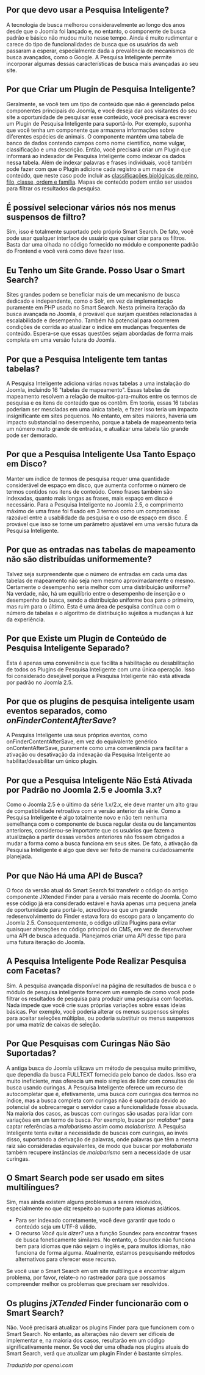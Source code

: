 <!-- Filename: Smart_Search_Frequently_Asked_Questions / Display title: Perguntas Frequentes sobre Busca Inteligente  -->

## Por que devo usar a Pesquisa Inteligente?

A tecnologia de busca melhorou consideravelmente ao longo dos anos desde que o Joomla foi lançado e, no entanto, o componente de busca padrão e básico não mudou muito nesse tempo. Ainda é muito rudimentar e carece do tipo de funcionalidades de busca que os usuários da web passaram a esperar, especialmente dada a prevalência de mecanismos de busca avançados, como o Google. A Pesquisa Inteligente permite incorporar algumas dessas características de busca mais avançadas ao seu site.

## Por que Criar um Plugin de Pesquisa Inteligente?

Geralmente, se você tem um tipo de conteúdo que não é gerenciado pelos componentes principais do Joomla, e você deseja dar aos visitantes do seu site a oportunidade de pesquisar esse conteúdo, você precisará escrever um Plugin de Pesquisa Inteligente para suportá-lo. Por exemplo, suponha que você tenha um componente que armazena informações sobre diferentes espécies de animais. O componente mantém uma tabela de banco de dados contendo campos como nome científico, nome vulgar, classificação e uma descrição. Então, você precisará criar um Plugin que informará ao indexador de Pesquisa Inteligente como indexar os dados nessa tabela. Além de indexar palavras e frases individuais, você também pode fazer com que o Plugin adicione cada registro a um mapa de conteúdo, que neste caso pode incluir as <a href="https://pt.wikipedia.org/wiki/Taxonomia_(biologia)" rel="nofollow noreferrer noopener">classificações biológicas de reino, filo, classe, ordem e família</a>. Mapas de conteúdo podem então ser usados para filtrar os resultados da pesquisa.

## É possível selecionar vários nós nos menus suspensos de filtro?

Sim, isso é totalmente suportado pelo próprio Smart Search. De fato, você pode usar qualquer interface de usuário que quiser criar para os filtros. Basta dar uma olhada no código fornecido no módulo e componente padrão do Frontend e você verá como deve fazer isso.

## Eu Tenho um Site Grande. Posso Usar o Smart Search?

Sites grandes podem se beneficiar mais de um mecanismo de busca dedicado e independente, como o Solr, em vez da implementação puramente em PHP usada no Smart Search. Nesta primeira iteração da busca avançada no Joomla, é provável que surjam questões relacionadas à escalabilidade e desempenho. Também há potencial para ocorrerem condições de corrida ao atualizar o índice em mudanças frequentes de conteúdo. Espera-se que essas questões sejam abordadas de forma mais completa em uma versão futura do Joomla.

## Por que a Pesquisa Inteligente tem tantas tabelas?

A Pesquisa Inteligente adiciona várias novas tabelas a uma instalação do Joomla, incluindo 16 "tabelas de mapeamento". Essas tabelas de mapeamento resolvem a relação de muitos-para-muitos entre os termos de pesquisa e os itens de conteúdo que os contêm. Em teoria, essas 16 tabelas poderiam ser mescladas em uma única tabela, e fazer isso teria um impacto insignificante em sites pequenos. No entanto, em sites maiores, haveria um impacto substancial no desempenho, porque a tabela de mapeamento teria um número muito grande de entradas, e atualizar uma tabela tão grande pode ser demorado.

## Por que a Pesquisa Inteligente Usa Tanto Espaço em Disco?

Manter um índice de termos de pesquisa requer uma quantidade considerável de espaço em disco, que aumenta conforme o número de termos contidos nos itens de conteúdo. Como frases também são indexadas, quanto mais longas as frases, mais espaço em disco é necessário. Para a Pesquisa Inteligente no Joomla 2.5, o comprimento máximo de uma frase foi fixado em 3 termos como um compromisso razoável entre a usabilidade da pesquisa e o uso de espaço em disco. É provável que isso se torne um parâmetro ajustável em uma versão futura da Pesquisa Inteligente.

## Por que as entradas nas tabelas de mapeamento não são distribuídas uniformemente?

Talvez seja surpreendente que o número de entradas em cada uma das tabelas de mapeamento não seja nem mesmo aproximadamente o mesmo. Certamente o desempenho seria melhor com uma distribuição uniforme? Na verdade, não, há um equilíbrio entre o desempenho de inserção e o desempenho de busca, sendo a distribuição uniforme boa para o primeiro, mas ruim para o último. Esta é uma área de pesquisa contínua com o número de tabelas e o algoritmo de distribuição sujeitos a mudanças à luz da experiência.

## Por que Existe um Plugin de Conteúdo de Pesquisa Inteligente Separado?

Esta é apenas uma conveniência que facilita a habilitação ou desabilitação de todos os Plugins de Pesquisa Inteligente com uma única operação. Isso foi considerado desejável porque a Pesquisa Inteligente não está ativada por padrão no Joomla 2.5.

## Por que os plugins de pesquisa inteligente usam eventos separados, como *onFinderContentAfterSave*?

A Pesquisa Inteligente usa seus próprios eventos, como onFinderContentAfterSave, em vez do equivalente genérico onContentAfterSave, puramente como uma conveniência para facilitar a ativação ou desativação da indexação da Pesquisa Inteligente ao habilitar/desabilitar um único plugin.

## Por que a Pesquisa Inteligente Não Está Ativada por Padrão no Joomla 2.5 e Joomla 3.x?

Como o Joomla 2.5 é o último da série 1.x/2.x, ele deve manter um alto grau de compatibilidade retroativa com a versão anterior da série. Como a Pesquisa Inteligente é algo totalmente novo e não tem nenhuma semelhança com o componente de busca regular desta ou de lançamentos anteriores, considerou-se importante que os usuários que fazem a atualização a partir dessas versões anteriores não fossem obrigados a mudar a forma como a busca funciona em seus sites. De fato, a ativação da Pesquisa Inteligente é algo que deve ser feito de maneira cuidadosamente planejada.

## Por que Não Há uma API de Busca?

O foco da versão atual do Smart Search foi transferir o código do antigo componente JXtended Finder para a versão mais recente do Joomla. Como esse código já era considerado estável e havia apenas uma pequena janela de oportunidade para portá-lo, acreditou-se que um grande redesenvolvimento do Finder estava fora do escopo para o lançamento do Joomla 2.5. Consequentemente, o código utiliza Plugins para evitar quaisquer alterações no código principal do CMS, em vez de desenvolver uma API de busca adequada. Planejamos criar uma API desse tipo para uma futura iteração do Joomla.  

## A Pesquisa Inteligente Pode Realizar Pesquisa com Facetas?

Sim. A pesquisa avançada disponível na página de resultados de busca e o módulo de pesquisa inteligente fornecem um exemplo de como você pode filtrar os resultados de pesquisa para produzir uma pesquisa com facetas. Nada impede que você crie suas próprias variações sobre essas ideias básicas. Por exemplo, você poderia alterar os menus suspensos simples para aceitar seleções múltiplas, ou poderia substituir os menus suspensos por uma matriz de caixas de seleção.

## Por Que Pesquisas com Curingas Não São Suportadas?

A antiga busca do Joomla utilizava um método de pesquisa muito primitivo, que dependia da busca FULLTEXT fornecida pelo banco de dados. Isso era muito ineficiente, mas oferecia um meio simples de lidar com consultas de busca usando curingas. A Pesquisa Inteligente oferece um recurso de autocompletar que é, efetivamente, uma busca com curingas dos termos no índice, mas a busca completa com curingas não é suportada devido ao potencial de sobrecarregar o servidor caso a funcionalidade fosse abusada. Na maioria dos casos, as buscas com curingas são usadas para lidar com variações em um termo de busca. Por exemplo, buscar por *malabar\** para captar referências a *malabarismo* assim como *malabarista*. A Pesquisa Inteligente tenta evitar a necessidade de buscas com curingas, ao invés disso, suportando a derivação de palavras, onde palavras que têm a mesma raiz são consideradas equivalentes, de modo que buscar por *malabarista* também recupere instâncias de *malabarismo* sem a necessidade de usar curingas.

## O Smart Search pode ser usado em sites multilíngues?

Sim, mas ainda existem alguns problemas a serem resolvidos, especialmente no que diz respeito ao suporte para idiomas asiáticos.

- Para ser indexado corretamente, você deve garantir que todo o conteúdo seja um UTF-8 válido.
- O recurso *Você quis dizer?* usa a função Soundex para encontrar frases de busca foneticamente similares. No entanto, o Soundex não funciona bem para idiomas que não sejam o inglês e, para muitos idiomas, não funciona de forma alguma. Atualmente, estamos pesquisando métodos alternativos para oferecer esse recurso.

Se você usar o Smart Search em um site multilíngue e encontrar algum problema, por favor, relate-o no rastreador para que possamos compreender melhor os problemas que precisam ser resolvidos.

## Os plugins *jXTended* Finder funcionarão com o Smart Search?

Não. Você precisará atualizar os plugins Finder para que funcionem com o Smart Search. No entanto, as alterações não devem ser difíceis de implementar e, na maioria dos casos, resultarão em um código significativamente menor. Se você der uma olhada nos plugins atuais do Smart Search, verá que atualizar um plugin Finder é bastante simples.

*Traduzido por openai.com*

